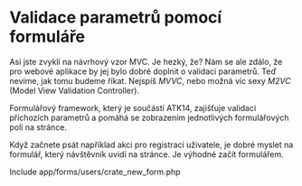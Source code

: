 Validace parametrů pomocí formuláře
===================================

Asi jste zvyklí na návrhový vzor MVC. Je hezký, že? Nám se ale zdálo, že pro webové aplikace by jej bylo dobré doplnit o validaci parametrů. Teď nevíme, jak tomu budeme říkat. Nejspíš *MVVC*, nebo možná víc sexy *M2VC* (Model View Validation Controller).

Formulářový framework, který je součástí ATK14, zajišťuje validaci příchozích parametrů a pomáhá se zobrazením jednotlivých formulářových polí na stránce.

Když začnete psát například akci pro registraci uživatele, je dobré myslet na formulář, který návštěvník uvidí na stránce. Je výhodné začít formulářem.

Include app/forms/users/crate_new_form.php
